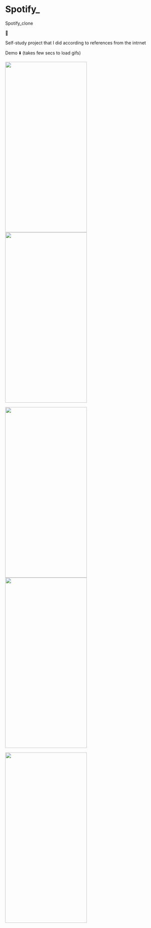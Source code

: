 # Spotify_
Spotify_clone

🎵

Self-study project that I did according to references from the intrnet 

Demo ⬇️ (takes few secs to load gifs)


<img src="https://github.com/Nephilim433/Spotify_/blob/main/demo/demo1.gif" width="260" height="541" /> <img src="hhttps://github.com/Nephilim433/Spotify_/blob/main/demo/demo2.gif" width="260" height="541" />


<img src="https://github.com/Nephilim433/Spotify_/blob/main/demo/demo3.gif" width="260" height="541" /> <img src="https://github.com/Nephilim433/Spotify_/blob/main/demo/demo4.gif" width="260" height="541" />


<img src="https://github.com/Nephilim433/Spotify_/blob/main/demo/demo5.gif" width="260" height="541" />
